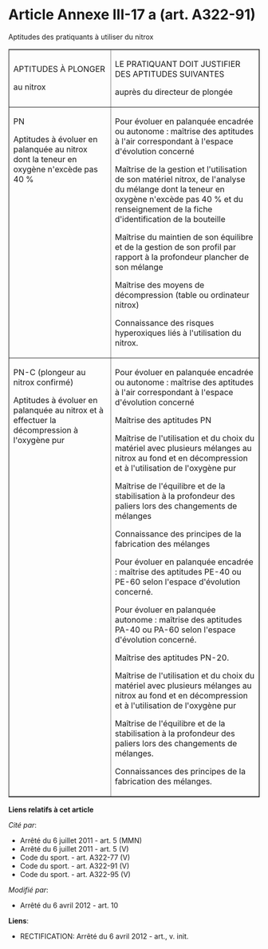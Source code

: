 # Article Annexe III-17 a (art. A322-91)

Aptitudes des pratiquants à utiliser du nitrox

<table width="680" border="1" cellpadding="0">
  <tbody>
    <tr>
      <td>

APTITUDES À PLONGER

au nitrox

</td>
      <td>

LE PRATIQUANT DOIT JUSTIFIER DES APTITUDES SUIVANTES

auprès du directeur de plongée

</td>
    </tr>
    <tr>
      <td valign="top">

PN

Aptitudes à évoluer en palanquée au nitrox dont la teneur en oxygène n'excède pas 40 %

</td>
      <td valign="top">

Pour évoluer en palanquée encadrée ou autonome : maîtrise des aptitudes à l'air correspondant à l'espace d'évolution concerné

Maîtrise de la gestion et l'utilisation de son matériel nitrox, de l'analyse du mélange dont la teneur en oxygène n'excède
pas 40 % et du renseignement de la fiche d'identification de la bouteille

Maîtrise du maintien de son équilibre et de la gestion de son profil par rapport à la profondeur plancher de son mélange

Maîtrise des moyens de décompression (table ou ordinateur nitrox)

Connaissance des risques hyperoxiques liés à l'utilisation du nitrox.

</td>
    </tr>
    <tr>
      <td valign="top">

PN-C (plongeur au nitrox confirmé) 

Aptitudes à évoluer en palanquée au nitrox et à effectuer la décompression à l'oxygène pur

</td>
      <td valign="top">

Pour évoluer en palanquée encadrée ou autonome : maîtrise des aptitudes à l'air correspondant à l'espace d'évolution concerné

Maîtrise des aptitudes PN

Maîtrise de l'utilisation et du choix du matériel avec plusieurs mélanges au nitrox au fond et en décompression et à
l'utilisation de l'oxygène pur

Maîtrise de l'équilibre et de la stabilisation à la profondeur des paliers lors des changements de mélanges

Connaissance des principes de la fabrication des mélanges

Pour évoluer en palanquée encadrée : maîtrise des aptitudes PE-40 ou PE-60 selon l'espace d'évolution concerné.

Pour évoluer en palanquée autonome : maîtrise des aptitudes PA-40 ou PA-60 selon l'espace d'évolution concerné.

Maîtrise des aptitudes PN-20.

Maîtrise de l'utilisation et du choix du matériel avec plusieurs mélanges au nitrox au fond et en décompression et à
l'utilisation de l'oxygène pur

Maîtrise de l'équilibre et de la stabilisation à la profondeur des paliers lors des changements de mélanges.

Connaissances des principes de la fabrication des mélanges.

</td>
    </tr>
  </tbody>
</table>

**Liens relatifs à cet article**

_Cité par_:

  - Arrêté du 6 juillet 2011 - art. 5 (MMN)
  - Arrêté du 6 juillet 2011 - art. 5 (V)
  - Code du sport. - art. A322-77 (V)
  - Code du sport. - art. A322-91 (V)
  - Code du sport. - art. A322-95 (V)

_Modifié par_:

  - Arrêté du 6 avril 2012 - art. 10

**Liens**:

  - RECTIFICATION: Arrêté du 6 avril 2012 - art., v. init.

